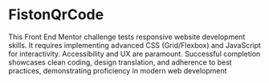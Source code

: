 # FistonQrCode
This Front End Mentor challenge tests responsive website development skills. It requires implementing advanced CSS (Grid/Flexbox) and JavaScript for interactivity. Accessibility and UX are paramount. Successful completion showcases clean coding, design translation, and adherence to best practices, demonstrating proficiency in modern web development
